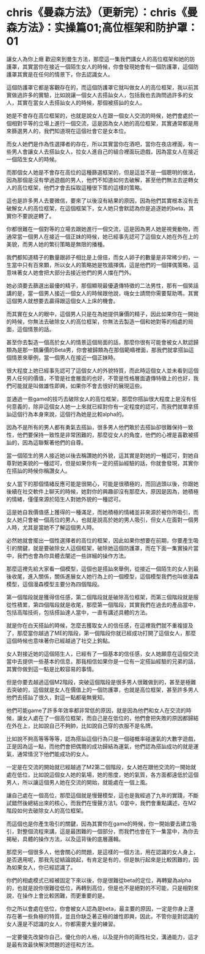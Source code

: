 # chris《曼森方法》（更新完）：chris《曼森方法》：实操篇01;高位框架和防护罩：01

讓女人為你上癮 歡迎來到曼生方法，那麼這一集我們講女人的高位框架和她的防護罩，其實當你在接近一個陌生女人的時候，你會發現她會有一個防護罩，這個防護罩其實是在任何的情景下，你去認識女人。

這個防護罩它都是客觀存在的，而這個防護罩它就叫做女人的高位框架，我以前其實做過許多的實驗，比如說讓一個女人去搭訕女人，包括我也去詢問過許多的女人，其實在當女人去搭訕女人的時候，那個被搭訕的女人。

她是不會存在高位框架的，也就是說女人在跟一個女人交流的時候，她們會處於一個相對平等的立場上進行一個交流，這是因為女人她的高位框架，其實通常都是用來篩選男人的，我們知道現在這個社會它是女本位。

而女人她們是作為性選擇者的存在，所以其實當你在酒吧，當你在夜店裡面，有一些男人會讓女人去搭訕女人，拉女人進自己的組合裡面玩遊戲，因為當女人在接近一個陌生女人的時候。

而那個女人她是不會存在高位的這種篩選框架的，但是這並不是一個聰明的做法，因為那個是沒有學過遊戲的男人，他們不知道如何去破解，甚至他們無法去逆轉女人的高位框架，他們才會去採取這種很下策的這樣的策略。

這也是許多男人去要微信，要來了以後沒有結果的原因，因為他們其實根本沒有去破解女人的高位框架，在這個框架下，女人她只會默認為你是追逐她的beta，其實你不要說逆轉了。

你都很難在一個對等的立場去跟她進行一個交流，這是因為男人她是視覺動物，而通常當一個男人在接近一個正妹的時候，她已經事先認可了這個女人她在外在上的美貌，而男人她的繁衍策略是無限的播種。

我們都知道精子的數量跟卵子相比是上億倍，而女人卵子的數量是非常稀少的，一生當中只有百來顆，所以女人的策略她是牧牆擇偶，這是他們的一個擇偶策略，這意味著女人她會把大部分去接近他們的男人擋在門外。

她必須要去篩選出最優的精子，那個顯現最優遺傳特徵的二法男性，那有一個笑話講的是，當一個男人接近一個女人的時候跟他說，嗨女士請問你需要幫助嗎，其實這個男人就想要去贏得跟這個女人上床的機會。

而其實在女人的眼中，這個男人只是在為她提供廉價的精子，因此如果你在一開始的時候，你無法去破除女人的高位框架，你無法去製造一個和她對等的相處的局面，這個情景的話。

甚至你去製造一個高於女人的情景這個局面的話，那麼你很有可能會被女人默認歸類為是那一類廉價的Beta男，你會被歸類為在那個範疇裡面，那我們就拿搭訕這個情景來舉例，當一個男人在接近一個正妹時。

很大程度上她已經事先認可了這個女人的外貌特質，而此時這個女人並未看到這個男人任何的價值，不管是社會層面的也好，不管是性格層面遺傳特徵上的也好，我們可能就是叫做雄性即興，如果你不會去很好的展現這些。

並通過一些game的技巧去破除女人的高位框架，那麼你搭訕很大程度上是沒有任何意義的，除非這個女人她一上來就已經對你有一定程度的認可，而我們就單拿搭訕這個行為本身來說，這個行為她是比較alpha的。

因為不是所有的男人都有勇氣去搭訕，很多男人他們敢於去搭訕卻很難保持一致性，他們要保持一致性是非常困難的，那麼從女人的角度，他們的心裡是喜歡被搭訕的，因為這聯繫著他們的自尊。

當一個陌生的男人接近她以後去稱讚她的外貌，這其實是對她的一種認可，對她自尊對她美貌的一種認可，但是如果你有一定的搭訕經驗的話，你就會發現，其實你在搭訕的時候你稱讚女人。

女人當下的那個情緒反應可能是很開心，可能是很積極的，而回過頭以後，你跟她後續在社交軟件上聊天的時候，她對你的興趣卻沒有那麼大，原因是因為，她積極的情緒，僅僅來源於陌生人對她外貌的一種認可。

這是她自我價值感上獲得的一種滿足，而她積極的情緒並非來源於被你所吸引，而女人她只會被一個高位的男人，也就是說高於她的男人吸引，但女人在面對一個男人時，尤其是當她不了解這個男人時。

必然她就會擺出一個性選擇者的高位的框架，因此如果你想要在前期，你要產生吸引的關鍵，就是要破除女人這個框架，破除她這個防護罩，而在下面一集實操片當中，我們也會為你具體去闡述一些詳細的操作方法。

那麼這裡先給大家看一個模型，這個也是搭訕來舉例，從接近一個陌生的女人到最後收尾，進入關係，關係進展女人她行為上的一個模型，這個模型我們也叫做漫森模型，這個漫森模型主要分為四個階段。

第一個階段就是獲得信任感，第二個階段就是破除高位框架，而第三個階段就是服從性積累，第四個階段就是收尾，那麼第一個階段，其實我們在過去的產品當中，包括高階技術，包括搭訕達人當中，一直有講述具體的方法。

就是你在白天搭訕的時候，怎麼去獲取女人的信任感，在這裡我們就不重複提及了，那麼當你越過了ME的階段，第一個階段你就已經成功打開了這個女人，那麼這個時候也意味著你已經越過了社交上鉤點。

女人對接近她的這個陌生人，已經有了一個基本的信任感，女人她願意在這個交流當中去提供一些基本的信息，那我相信如果你是一位有一定搭訕經驗的兄弟的話，其實你做到這一點是比較容易的事情。

但是你要去越過這個M2階段，突破這個階段是很多男人很難做到的，甚至是極難去突破的，這個就是女人在價值上的一個防護罩，也就是高位框架，甚至許多男人他們去搭訕了很久，對這一點都毫無覺知。

他們可能game了許多年效率都非常低的原因，就是因為他們和女人在交流的時候，讓女人處在了一個高位框架，而自己是在低位的，他們會把失敗的原因都歸結在外在上，比如說自己不夠帥，比如說自己穿的衣服不是名牌。

比如說不夠高等等等等，認為搭訕這個行為只是一個碰概率碰運氣的大數字遊戲，正是因為這一點，而他們會把偶爾的成功歸結為運氣，他們認為搭訕成功的就是運氣，通常情況下他們能成功的女人。

一定是在交流的開始就已經越過了M2第二個階段，女人她在跟他交流的一開始就處在低位，比如說這個女人她的氣場，她的態度，她的氣質，各方面都遠低於這個男人，所以讓這個男人她在交流的開始，就能處在一個上風。

讓自己處在一個高位，那麼這個就是慢聲模型，這也是我經過了九年的實踐，不斷試錯然後總結出來的核心，而我們在慢聲方法1。0當中，我們會重點講述，在M2階段如何去破除女人的高位框架。

而這個也是你產生吸引的關鍵，因為其實你在game的時候，你一開始要去建立吸引，對整個流程來講，這是最困難的一個部分，而我們也會在下一集當中，為你去揭秘，具體的操作方法，以及這背後的底層邏輯。

那麼另一個很多人，他會關心的問題，是這樣的一個方法，用在認識的女人身上，是否適用呢，那我先從結論說起，有肯定是有的，但是執行起來是比較困難的，因為如果女人，你已經認識了。

你們的相處模式已經被固定下來以後，你是很難從beta的定位，再轉變為alpha的，也就是說你很難從低位，再轉到高位，但是也不是絕對的不可能，只是相對來說，在操作上會比較困難，而更重要的是。

你之所以會處在低位，你會被女人認為是beta，最主要的原因，一定是你身上還存在著一些負極的特質，並且你缺乏著正極的雄性即興，因此，不管你是對認識的女人還是不認識的女人，你都需要大量的練習。

一定要優先改變你自己，優化你的人格，以及提升你的兩性社交，溝通能力，這才是最有效最快解決問題的途徑和方法。